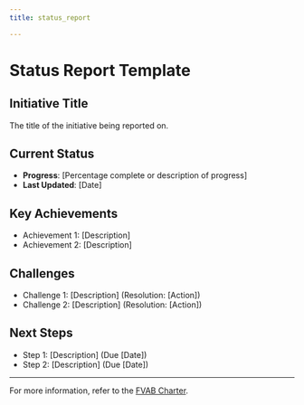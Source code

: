 ```yaml
---
title: status_report

---
```


# Status Report Template

## **Initiative Title**
The title of the initiative being reported on.

## **Current Status**
- **Progress**: [Percentage complete or description of progress]
- **Last Updated**: [Date]

## **Key Achievements**
- Achievement 1: [Description]
- Achievement 2: [Description]

## **Challenges**
- Challenge 1: [Description] (Resolution: [Action])
- Challenge 2: [Description] (Resolution: [Action])

## **Next Steps**
- Step 1: [Description] (Due [Date])
- Step 2: [Description] (Due [Date])

---

For more information, refer to the [FVAB Charter](../../charter.md).